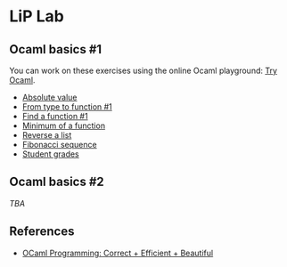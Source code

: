 # LiP Lab

## Ocaml basics #1

You can work on these exercises using the online Ocaml playground: [Try Ocaml](https://try.ocamlpro.com/).

- [Absolute value](ocaml-basics/absolute-value/)
- [From type to function #1](ocaml-basics/fun-of-type-1/)
- [Find a function #1](ocaml-basics/find-fun-1/)
- [Minimum of a function](ocaml-basics/minfun)
- [Reverse a list](ocaml-basics/rev-list)
- [Fibonacci sequence](ocaml-basics/fibonacci-seq)
- [Student grades](ocaml-basics/cumlaude)


## Ocaml basics #2

*TBA*

## References

- [OCaml Programming: Correct + Efficient + Beautiful](https://cs3110.github.io/textbook/cover.html)
